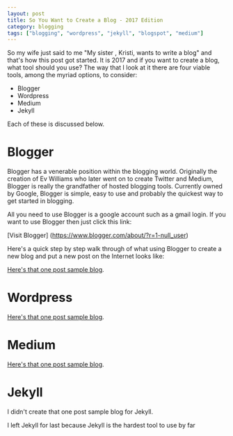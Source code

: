 ```yaml
---
layout: post
title: So You Want to Create a Blog - 2017 Edition
category: blogging
tags: ["blogging", "wordpress", "jekyll", "blogspot", "medium"]
---
```

So my wife just said to me "My sister , Kristi, wants to write a blog" and that's how this post got started.  It is 2017 and if you want to create a blog, what tool should you use?  The way that I look at it there are four viable tools, among the myriad options, to consider:

* Blogger
* Wordpress
* Medium
* Jekyll

Each of these is discussed below.

# Blogger

Blogger has a venerable position within the blogging world.  Originally the creation of Ev Williams who later went on to create Twitter and Medium, Blogger is really the grandfather of hosted blogging tools.  Currently owned by Google, Blogger is simple, easy to use and probably the quickest way to get started in blogging.

All you need to use Blogger is a google account such as a gmail login.  If you want to use Blogger then just click this link:

[Visit Blogger] (https://www.blogger.com/about/?r=1-null_user)

Here's a quick step by step walk through of what using Blogger to create a new blog and put a new post on the Internet looks like:

[Here's that one post sample blog](http://kristisgoatsoap1.blogspot.com/).

# Wordpress

[Here's that one post sample blog](http://kristisgoatsoap1.blogspot.com/).

# Medium

[Here's that one post sample blog](http://kristisgoatsoap1.blogspot.com/).

# Jekyll

I didn't create that one post sample blog for Jekyll.

I left Jekyll for last because Jekyll is the hardest tool to use by far


